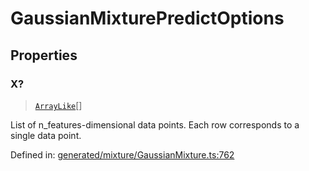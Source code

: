 # GaussianMixturePredictOptions

## Properties

### X?

> [`ArrayLike`](../types/ArrayLike.md)[]

List of n\_features-dimensional data points. Each row corresponds to a single data point.

Defined in:  [generated/mixture/GaussianMixture.ts:762](https://github.com/transitive-bullshit/scikit-learn-ts/blob/122b3c0/packages/sklearn/src/generated/mixture/GaussianMixture.ts#L762)
